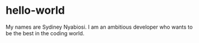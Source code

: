 # hello-world
My names are Sydiney Nyabiosi. I am an ambitious 
developer who wants to be the best in the coding world.
